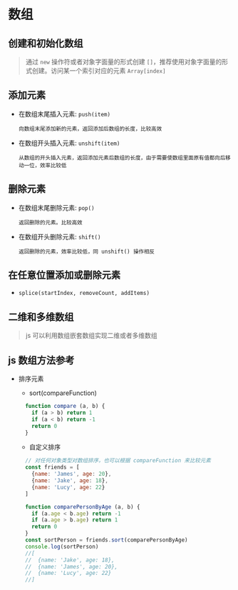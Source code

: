 # 数组

## 创建和初始化数组

> 通过 `new` 操作符或者对象字面量的形式创建 `[]`，推荐使用对象字面量的形式创建。访问某一个索引对应的元素 `Array[index]`
## 添加元素

- 在数组末尾插入元素: `push(item)`

      向数组末尾添加新的元素，返回添加后数组的长度，比较高效

- 在数组开头插入元素: `unshift(item)`
      
      从数组的开头插入元素，返回添加元素后数组的长度，由于需要使数组里面原有值都向后移动一位，效率比较低

## 删除元素

- 在数组末尾删除元素: `pop()`

      返回删除的元素。比较高效

- 在数组开头删除元素: `shift()`

      返回删除的元素，效率比较低，同 unshift() 操作相反
## 在任意位置添加或删除元素

- `splice(startIndex, removeCount, addItems)`

## 二维和多维数组

> js 可以利用数组嵌套数组实现二维或者多维数组

## js 数组方法参考

- 排序元素

  - sort(compareFunction)
  ```js
    function compare (a, b) {
      if (a > b) return 1
      if (a < b) return -1
      return 0
    }

  ```

  - 自定义排序
  ```js
    // 对任何对象类型对数组排序，也可以根据 compareFunction 来比较元素
    const friends = [
      {name: 'James', age: 20},
      {name: 'Jake', age: 18},
      {name: 'Lucy', age: 22}
    ]

    function comparePersonByAge (a, b) {
      if (a.age < b.age) return -1
      if (a.age > b.age) return 1
      return 0
    }
    const sortPerson = friends.sort(comparePersonByAge)
    console.log(sortPerson)
    //[
    //  {name: 'Jake', age: 18},
    //  {name: 'James', age: 20},
    //  {name: 'Lucy', age: 22}
    //]
    

  ```
